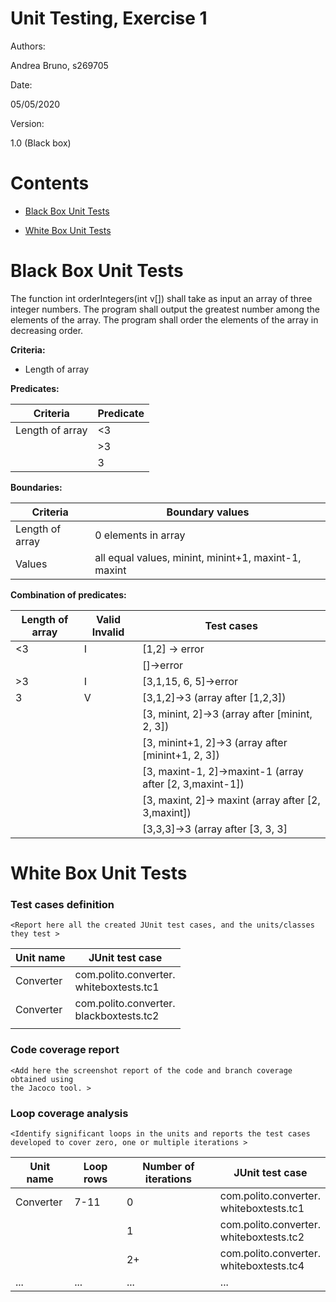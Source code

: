 # Unit Testing, Exercise 1

Authors:

Andrea Bruno, s269705

Date:

05/05/2020

Version:

1.0 (Black box)


# Contents

- [Black Box Unit Tests](#black-box-unit-tests)



- [White Box Unit Tests](#white-box-unit-tests)

  

# Black Box Unit Tests

The function int orderIntegers(int v[]) shall take as input an array of three integer numbers. The program
shall output the greatest number among the elements of the array. The program shall order the elements of
the array in decreasing order.


**Criteria:**
	

- Length of array

  

**Predicates:**

| Criteria                  | Predicate    |
| ------------------------- | ------------ |
| Length of array           | <3		   |
|                           | >3           |
|                           |  3           |



**Boundaries:**

| Criteria            | Boundary values             |
| ------------------- | --------------------------- |
|  Length of array    | 0 elements in array |
| Values |all equal values, minint, minint+1, maxint-1, maxint|





 **Combination of predicates:**

|Length of array	|Valid Invalid	|Test cases|
| ------------------- | -------------|-------------- |
|<3|	I	|[1,2] -> error|
|	|	|[]->error|
|>3|	I|	[3,1,15, 6, 5]->error|
|3|	V	|[3,1,2]->3 (array after [1,2,3])|
|	|	|[3, minint, 2]->3 (array after [minint, 2, 3])|
|	|	|[3, minint+1, 2]->3 (array after [minint+1, 2, 3])|
|	|	|[3, maxint-1, 2]->maxint-1 (array after [2, 3,maxint-1])|
|	|	|[3, maxint, 2]-> maxint (array after [2, 3,maxint])|
|	|	|[3,3,3]->3 (array after [3, 3, 3]|




# White Box Unit Tests

### Test cases definition

```
<Report here all the created JUnit test cases, and the units/classes they test >
```

| Unit name | JUnit test case                              |
| --------- | -------------------------------------------- |
| Converter | com.polito.converter.<br />whiteboxtests.tc1 |
| Converter | com.polito.converter.<br />blackboxtests.tc2 |
|           |                                              |

### Code coverage report

```
<Add here the screenshot report of the code and branch coverage obtained using
the Jacoco tool. >
```

### Loop coverage analysis

```
<Identify significant loops in the units and reports the test cases
developed to cover zero, one or multiple iterations >
```

| Unit name | Loop rows | Number of iterations | JUnit test case                              |
| --------- | --------- | -------------------- | -------------------------------------------- |
| Converter | 7-11      | 0                    | com.polito.converter.<br />whiteboxtests.tc1 |
|           |           | 1                    | com.polito.converter.<br />whiteboxtests.tc2 |
|           |           | 2+                   | com.polito.converter.<br />whiteboxtests.tc4 |
| ...       | ...       | ...                  | ...                                          |


